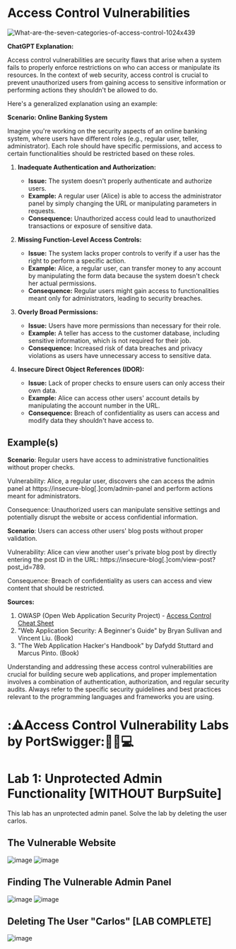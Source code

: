 <h1>Access Control Vulnerabilities</h1>

![What-are-the-seven-categories-of-access-control-1024x439](https://github.com/dante-falls/Web-Security/assets/29386604/1860defd-cd3b-4440-b501-fa69ea7b214a)


**ChatGPT Explanation:**

Access control vulnerabilities are security flaws that arise when a system fails to properly enforce restrictions on who can access or manipulate its resources. In the context of web security, access control is crucial to prevent unauthorized users from gaining access to sensitive information or performing actions they shouldn't be allowed to do.

Here's a generalized explanation using an example:

**Scenario: Online Banking System**

Imagine you're working on the security aspects of an online banking system, where users have different roles (e.g., regular user, teller, administrator). Each role should have specific permissions, and access to certain functionalities should be restricted based on these roles.

1. **Inadequate Authentication and Authorization:**
   - **Issue:** The system doesn't properly authenticate and authorize users.
   - **Example:** A regular user (Alice) is able to access the administrator panel by simply changing the URL or manipulating parameters in requests.
   - **Consequence:** Unauthorized access could lead to unauthorized transactions or exposure of sensitive data.

2. **Missing Function-Level Access Controls:**
   - **Issue:** The system lacks proper controls to verify if a user has the right to perform a specific action.
   - **Example:** Alice, a regular user, can transfer money to any account by manipulating the form data because the system doesn't check her actual permissions.
   - **Consequence:** Regular users might gain access to functionalities meant only for administrators, leading to security breaches.

3. **Overly Broad Permissions:**
   - **Issue:** Users have more permissions than necessary for their role.
   - **Example:** A teller has access to the customer database, including sensitive information, which is not required for their job.
   - **Consequence:** Increased risk of data breaches and privacy violations as users have unnecessary access to sensitive data.

4. **Insecure Direct Object References (IDOR):**
   - **Issue:** Lack of proper checks to ensure users can only access their own data.
   - **Example:** Alice can access other users' account details by manipulating the account number in the URL.
   - **Consequence:** Breach of confidentiality as users can access and modify data they shouldn't have access to.

<h2>Example(s)</h2>

**Scenario**: Regular users have access to administrative functionalities without proper checks.

Vulnerability: Alice, a regular user, discovers she can access the admin panel at https://insecure-blog[.]com/admin-panel and perform actions meant for administrators.

Consequence: Unauthorized users can manipulate sensitive settings and potentially disrupt the website or access confidential information.

**Scenario**: Users can access other users' blog posts without proper validation.

Vulnerability: Alice can view another user's private blog post by directly entering the post ID in the URL: https://insecure-blog[.]com/view-post?post_id=789.

Consequence: Breach of confidentiality as users can access and view content that should be restricted.

**Sources:**
1. OWASP (Open Web Application Security Project) - [Access Control Cheat Sheet](https://cheatsheetseries.owasp.org/cheatsheets/Access_Control_Cheat_Sheet.html)
2. "Web Application Security: A Beginner's Guide" by Bryan Sullivan and Vincent Liu. (Book)
3. "The Web Application Hacker's Handbook" by Dafydd Stuttard and Marcus Pinto. (Book)

Understanding and addressing these access control vulnerabilities are crucial for building secure web applications, and proper implementation involves a combination of authentication, authorization, and regular security audits. Always refer to the specific security guidelines and best practices relevant to the programming languages and frameworks you are using.

<h1>:⚠️Access Control Vulnerability Labs by PortSwigger:👨‍🔬💻</h1>

<h1>Lab 1: Unprotected Admin Functionality [WITHOUT BurpSuite]</h1>

This lab has an unprotected admin panel. Solve the lab by deleting the user carlos.

<h2>The Vulnerable Website</h2>

![image](https://github.com/dante-falls/Web-Security/assets/29386604/a8d99707-de6f-48dd-9762-84e70778c6ed)
![image](https://github.com/dante-falls/Web-Security/assets/29386604/5cb2739f-6e7e-45a0-9ec4-b7356d9d95ff)

<h2>Finding The Vulnerable Admin Panel</h2>

![image](https://github.com/dante-falls/Web-Security/assets/29386604/5e13f61a-96ba-4494-8d60-a8cf1860de8b)
![image](https://github.com/dante-falls/Web-Security/assets/29386604/21c1ef17-303d-431f-9ae2-483527608c80)

<h2>Deleting The User "Carlos" [LAB COMPLETE]</h2>

![image](https://github.com/dante-falls/Web-Security/assets/29386604/38788d3c-bcb4-4c4e-bbb0-ca7d788c0d30)


